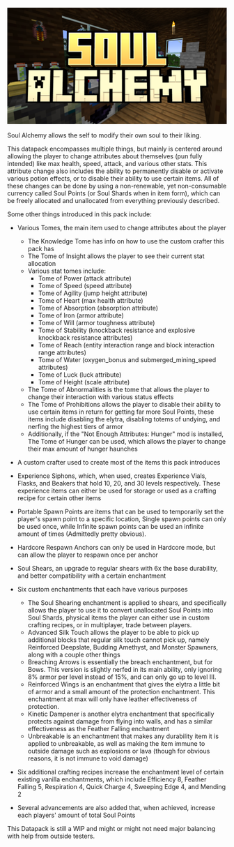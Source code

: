 ![# Soul Alchemy](logo.png)


Soul Alchemy allows the self to modify their own soul to their liking.

This datapack encompasses multiple things, but mainly is centered around allowing the player to change attributes about themselves (pun fully intended) like max health, speed, attack, and various other stats. This attribute change also includes the ability to permanently disable or activate various potion effects, or to disable their ability to use certain items. All of these changes can be done by using a non-renewable, yet non-consumable currency called Soul Points (or Soul Shards when in item form), which can be freely allocated and unallocated from everything previously described.

Some other things introduced in this pack include:
* Various Tomes, the main item used to change attributes about the player
    * The Knowledge Tome has info on how to use the custom crafter this pack has
    * The Tome of Insight allows the player to see their current stat allocation
    * Various stat tomes include:
        * Tome of Power (attack attribute)
        * Tome of Speed (speed attribute)
        * Tome of Agility (jump height attribute)
        * Tome of Heart (max health attribute)
        * Tome of Absorption (absorption attribute)
        * Tome of Iron (armor attribute)
        * Tome of Will (armor toughness attribute)
        * Tome of Stability (knockback resistance and explosive knockback resistance attributes)
        * Tome of Reach (entity interaction range and block interaction range attributes)
        * Tome of Water (oxygen_bonus and submerged_mining_speed attributes)
        * Tome of Luck (luck attribute)
        * Tome of Height (scale attribute)
    * The Tome of Abnormalities is the tome that allows the player to change their interaction with various status effects
    * The Tome of Prohibitions allows the player to disable their ability to use certain items in return for getting far more Soul Points, these items include disabling the elytra, disabling totems of undying, and nerfing the highest tiers of armor
    * Additionally, if the "Not Enough Attributes: Hunger" mod is installed, The Tome of Hunger can be used, which allows the player to change their max amount of hunger haunches
* A custom crafter used to create most of the items this pack introduces
* Experience Siphons, which, when used, creates Experience Vials, Flasks, and Beakers that hold 10, 20, and 30 levels respectively. These experience items can either be used for storage or used as a crafting recipe for certain other items
* Portable Spawn Points are items that can be used to temporarily set the player's spawn point to a specific location, Single spawn points can only be used once, while Infinite spawn points can be used an infinite amount of times (Admittedly pretty obvious).
* Hardcore Respawn Anchors can only be used in Hardcore mode, but can allow the player to respawn once per anchor
* Soul Shears, an upgrade to regular shears with 6x the base durability, and better compatibility with a certain enchantment
* Six custom enchantments that each have various purposes
    * The Soul Shearing enchantment is applied to shears, and specifically allows the player to use it to convert unallocated Soul Points into Soul Shards, physical items the player can either use in custom crafting recipes, or in multiplayer, trade between players.
    * Advanced Silk Touch allows the player to be able to pick up additional blocks that regular silk touch cannot pick up, namely Reinforced Deepslate, Budding Amethyst, and Monster Spawners, along with a couple other things
    * Breaching Arrows is essentially the breach enchantment, but for Bows. This version is slightly nerfed in its main ability, only ignoring 8% armor per level instead of 15%, and can only go up to level III.
    * Reinforced Wings is an enchantment that gives the elytra a little bit of armor and a small amount of the protection enchantment. This enchantment at max will only have leather effectiveness of protection.
    * Kinetic Dampener is another elytra enchantment that specifically protects against damage from flying into walls, and has a similar effectiveness as the Feather Falling enchantment
    * Unbreakable is an enchantment that makes any durability item it is applied to unbreakable, as well as making the item immune to outside damage such as explosions or lava (though for obvious reasons, it is not immune to void damage)
* Six additional crafting recipes increase the enchantment level of certain existing vanilla enchantments, which include Efficiency 8, Feather Falling 5, Respiration 4, Quick Charge 4, Sweeping Edge 4, and Mending 2

* Several advancements are also added that, when achieved, increase each players' amount of total Soul Points


This Datapack is still a WIP and might or might not need major balancing with help from outside testers.